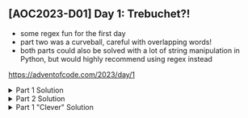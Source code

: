 ## [AOC2023-D01] Day 1: Trebuchet?!
- some regex fun for the first day
- part two was a curveball, careful with overlapping words!
- both parts could also be solved with a lot of string manipulation in Python, but would highly recommend using regex instead

https://adventofcode.com/2023/day/1

<details>
  <summary>Part 1 Solution</summary>
  
  I wanted to get clever with my list comprehension, but kept it relatively simple and just did a normal for loop at one point for Part 1. The regex for finding all digits in a string is r'\d+'.

  ```python
  #%% Source files
  import re
  fPath = "../aoc-2023-Src/"
  # f = open(fPath+"d1DemoInputs.txt", "r")
  # f = open(fPath+"d1DemoInputs_pt2.txt", "r")
  f = open(fPath+"d1ActualInputs.txt", "r")
  inputs = f.read()
  lines = inputs.splitlines()

  #%% Part 1
  codes = []
  for line in lines:
      digits = re.findall(r'\d+', line)    
      digits = "".join(digits)
      calibCode = int(digits[0] + digits[-1])
      codes.append(calibCode)
  
  print("Part 1",sum(codes))
  ```
</details>

<details>
  <summary>Part 2 Solution</summary>
  
  Part 2 was tricky if you don't pay attention to some of the examples. Some of the lines will overalpping words/letters: "eightwothree". My first approach was to simply replace all instances of "one" with '1', etc., but that obviously won't work. Instead I modified the regex to find both digits and the words needed. The regex will look like this '(?=(\d|zero|one|two|three|four|five|six|seven|eight|nine))'.
  
  ```python
  #%% Part 2
  words = ['zero','one', 'two', 'three','four','five','six','seven','eight','nine']
  wordsMap = {word:str(idx) for idx, word in enumerate(words)}
  pattern = "(?=(" + "|".join(["\d"] + words) + "))"  
  # '(?=(\d|zero|one|two|three|four|five|six|seven|eight|nine))'
  
  convert_int = lambda x: int(x) if x.isdigit() else int(wordsMap[x])
  findCode = lambda x: int(str(x[0]) + str(x[-1]))
  
  codes = []
  for line in lines:
      digits = [convert_int(x) for x in re.findall(pattern, line)]
      codes.append(findCode(digits))
  print("Part 2",sum(codes))
  ```
</details>

<details>
  <summary>Part 1 "Clever" Solution</summary>
  
  Here's also the "clever" solution for part 1 that's a lot shorter using list comprehension:

  ```python
  #%% Part 1 - Clever
  allDigits = ["".join(re.findall(r'\d+', line)) for line in lines]
  codes = [int(digits[0] + digits[-1]) for digits in allDigits]
  print("Part 1",sum(codes))
  ```
</details
